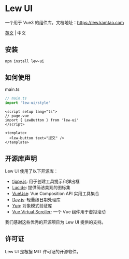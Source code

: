 # Lew UI

一个用于 Vue3 的组件库。文档地址：https://lew.kamtao.com

[英文](./README.md) | 中文

## 安装

```bash
npm install lew-ui
```

## 如何使用

main.ts

```js
// main.ts
import 'lew-ui/style'
```

```vue
<script setup lang="ts">
// page.vue
import { LewButton } from 'lew-ui'
</script>

<template>
  <lew-button text="提交" />
</template>
```

## 开源库声明

Lew UI 使用了以下开源库：

- [tippy.js](https://atomiks.github.io/tippyjs/): 用于创建工具提示和弹出框
- [Lucide](https://github.com/lucide-icons/lucide): 提供简洁美观的图标集
- [VueUse](https://vueuse.org/): Vue Composition API 实用工具集合
- [Day.js](https://day.js.org/): 轻量级日期处理库
- [Yup](https://github.com/jquense/yup): 对象模式验证库
- [Vue Virtual Scroller](https://github.com/Akryum/vue-virtual-scroller): 一个 Vue 组件用于虚拟滚动

我们感谢这些优秀的开源项目为 Lew UI 提供的支持。

## 许可证

Lew UI 是根据 MIT 许可证的开源软件。
